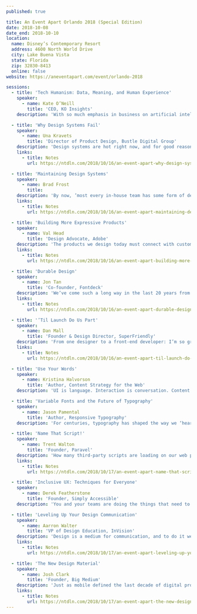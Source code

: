 ```yaml
---
published: true

title: An Event Apart Orlando 2018 (Special Edition)
date: 2018-10-08
date_end: 2018-10-10
location:
  name: Disney’s Contemporary Resort
  address: 4600 North World Drive
  city: Lake Buena Vista
  state: Florida
  zip: 32830-8413
  online: false
website: https://aneventapart.com/event/orlando-2018

sessions:
  - title: 'Tech Humanism: Data, Meaning, and Human Experience'
    speaker:
      - name: Kate O’Neill
        title: 'CEO, KO Insights'
    description: 'With so much emphasis in business on artificial intelligence, automation of various kinds, and digital transformation, the future of human work — and even humanity itself — can feel uncertain. And while we often talk about user experience, customer experience, patient experience, and so on, we rarely consider what a truly integrated human experience might look and feel like. But “Tech Humanist” Kate O’Neill presents the case for why the future of humanity is in creating more meaningful, dimensional, and integrated experiences, and how emerging technologies like chatbots, wearables, IoT devices, and more can be included in this kind of human-centric design. While weaving in examples from a range of industries, applications, and even pop culture, Kate offers an inspiring and useful framework for designers, strategists, or anyone creating experiences for humans.'

  - title: 'Why Design Systems Fail'
    speaker:
      - name: Una Kravets
        title: 'Director of Product Design, Bustle Digital Group'
    description: 'Design systems are hot right now, and for good reason. They promote a modular approach to building a product, promote organizational unity, and ensure stability via reusable code snippets and utility styles. They make prototyping a breeze, and provide a common language for both designers and developers. But sometimes design systems are underutilized within organizations. Why is that, when they’re so darn useful? In an engaging hour, Una will draw on years of experience to explore what makes design systems successful, analyze real examples of success and failure, and show how to make sure your design system has the building blocks it needs to grow into a successful product.'
    links:
      - title: Notes
        url: https://ntdln.com/2018/10/16/an-event-apart-why-design-systems-fail/

  - title: 'Maintaining Design Systems'
    speaker:
      - name: Brad Frost
        title:
    description: 'By now, ’most every in-house team has some form of design system initiative underway. Yet many designers and developers on those teams still struggle to make the system really take root in their organization. Working together, designers and developers create wonderful, reusable components, tools, guidelines, and documentation. But if those elements don’t reflect the reality of how the organization builds its products, all their effort is for naught. Having spent years creating, evangelizing, and teaching design systems and corporate integration of same, Brad Frost is here to share strategies and methods to ensure your design system stands the test of time. You’ll learn how to keep your system and the products it serves in sync, and you’ll understand how to maintain and evolve your design system to give your users get the best possible experience.'
    links:
      - title: Notes
        url: https://ntdln.com/2018/10/16/an-event-apart-maintaining-design-systems/

  - title: 'Building More Expressive Products'
    speaker:
      - name: Val Head
        title: 'Design Advocate, Adobe'
    description: 'The products we design today must connect with customers across different screen sizes, contexts, and even voice or chat interfaces. As such, we create emotional expressiveness in our products not only through visual design and language choices, but also through design details such as how interface elements move, or the way they sound. By using every tool at our disposal, including audio and animation, we can create more expressive products that feel cohesive across all of today’s diverse media and social contexts. In this session, Val will show how to harness the design details from different media to build overarching themes—themes that persist across all screen sizes and user and interface contexts, creating a bigger emotional impact and connection with your audience.'
    links:
      - title: Notes
        url: https://ntdln.com/2018/10/16/an-event-apart-building-more-expressive-products/

  - title: 'Durable Design'
    speaker:
      - name: Jon Tan
        title: 'Co-founder, Fontdeck'
    description: 'We’ve come such a long way in the last 20 years from a grass-roots web standards movement to Wired magazine launching a standards-based interface in 2003, to today, with all the tools and methods that inform current web design. But, where next? This talk makes a radical argument for recidivism in our design thinking; a return to durable, aesthetic, and inclusive web design. Through evidence and examples, you’ll learn to design for serendipity, for speed, and for economy of time, resources, and attention. Durable design is responsive design for the next decade, and it starts now.'
    links:
      - title: Notes
        url: https://ntdln.com/2018/10/16/an-event-apart-durable-design/

  - title: '’Til Launch Do Us Part'
    speaker:
      - name: Dan Mall
        title: 'Founder & Design Director, SuperFriendly'
    description: 'From one designer to a front-end developer: I’m so grateful for you. You take my pretty pictures and turn them into real-live websites and applications; you convert ideas and sketches into real things that people can use. And even despite that superpower, you rarely get the respect you deserve. It’s time for that to change. No longer will I throw my comps over the proverbial wall for you to blindly build. I’ll change my process for you. Let’s sketch together more to be more efficient and effective as a team. Let’s decide in the browser more. I’ll learn to write JSON for you. Let’s share stories about new, more modern ways of shipping products at higher quality in record time. This is gonna be great!'
    links:
      - title: Notes
        url: https://ntdln.com/2018/10/16/an-event-apart-til-launch-do-us-part/

  - title: 'Use Your Words'
    speaker:
      - name: Kristina Halvorson
        title: 'Author, Content Strategy for the Web'
    description: 'UI is language. Interaction is conversation. Content is the fuel that powers our designs. So what happens when the writer’s not in the room, or missing from your project team altogether? Good news: you don’t need to settle for lorem ipsum or half-baked prose. In this talk, Kristina will share language principles and content design tools anyone can put to work—yes, even the “non-writers” among us. Using examples from popular products and well-loved websites, we’ll uncover the secrets to stellar content that anyone can create, no matter your role or area of expertise.'

  - title: 'Variable Fonts and the Future of Typography'
    speaker:
      - name: Jason Pamental
        title: 'Author, Responsive Typography'
    description: 'For centuries, typography has shaped the way we ‘hear’ what we read. In our web work, though, we’ve have to balance our typographic desires with user experience and performance, knowing that every weight, width, or style of a typeface required a different file download. Variable fonts change that, as they include _every_ width, weight, slant, and other permutation of a typeface, all in a single file not much bigger than a regular font file. Now, beautiful web typography can be crafted to respond to screen size, language setting, even ambient light. In a detail-packed hour, Jason will show you not just how far the new capabilities can take us, but how to make use of them right away.'

  - title: 'Name That Script!'
    speaker:
      - name: Trent Walton
        title: 'Founder, Paravel'
    description: 'How many third-party scripts are loading on our web pages these days? How can we objectively measure the value of these (advertising, a/b testing, analytics, etc.) scripts—considering their impact on web performance, user experience, and business goals? We’ve learned to scrutinize content hierarchy, browser support, and page speed as part of the design and development process. Similarly, Trent will share recent experiences and explore ways to evaluate and discuss the inclusion of 3rd-party scripts.'
    links:
      - title: Notes
        url: https://ntdln.com/2018/10/17/an-event-apart-name-that-script/

  - title: 'Inclusive UX: Techniques for Everyone'
    speaker:
      - name: Derek Featherstone
        title: 'Founder, Simply Accessible'
    description: 'You and your teams are doing the things that need to be done to create inclusive designs. You’ve been using meaningful, semantic markup from the get-go. You stopped using light grey on slightly darker grey text years ago. Designing and building your apps and sites in an accessible way is just how you work now—you have to try really hard to make things that don’t work with a keyboard. So, what’s next for you? How can you make sure that you’re delivering on the promise of the web by delivering an inclusive design that can be easily used by people with disabilities? In this talk, Derek will tackle the tougher problems through design approaches and practical development techniques that you need to create accessible, modern web sites.'

  - title: 'Leveling Up Your Design Communication'
    speaker:
      - name: Aarron Walter
        title: 'VP of Design Education, InVision'
    description: 'Design is a medium for communication, and to do it well, we must cultivate our own communication skills. Within design teams, we do our best work when we create a culture of feedback shaped by our creative space and our design review process. Beyond the design tribe, our work thrives when it’s communicated in language that aligns to the goals of the business and invites participation early and often. In this presentation, Aarron will share the experiences of real design teams at Apple, Spotify, and other organizations to show how to improve the communication of design both inside your team and with key outside stakeholders. You’ll see how to run effective design reviews and retrospectives which will help you create a culture of feedback that produces better work, helps designers sharpen their skills, and communicates the value of design by making it more transparent and inviting.'
    links:
      - title: Notes
        url: https://ntdln.com/2018/10/17/an-event-apart-leveling-up-your-design-communication/

  - title: 'The New Design Material'
    speaker:
      - name: Josh Clark
        title: 'Founder, Big Medium'
    description: 'Just as mobile defined the last decade of digital products, machine learning is set to define the next. Learn to use machine-generated content, insight, and interaction as design material in your everyday work. Refit familiar design and UX process to work with the grain of the algorithm, to help the machines solve real problems without creating new ones. This lively and inspiring talk explores the technologies and practical techniques that you can use today—like right now—not only to make existing products better but to imagine surprising new services. The challenges and opportunities of machine learning are plenty; learn to handle this powerful new design material with care and respect.'
    links:
      - title: Notes
        url: https://ntdln.com/2018/10/17/an-event-apart-the-new-design-material/
---
```

